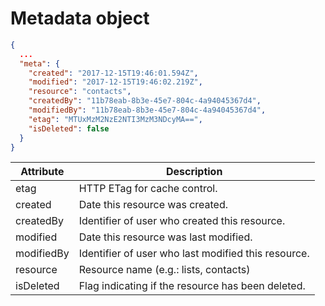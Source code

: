 # Metadata object

```json
{
  ...
  "meta": {
    "created": "2017-12-15T19:46:01.594Z",
    "modified": "2017-12-15T19:46:02.219Z",
    "resource": "contacts",
    "createdBy": "11b78eab-8b3e-45e7-804c-4a94045367d4",
    "modifiedBy": "11b78eab-8b3e-45e7-804c-4a94045367d4",
    "etag": "MTUxMzM2NzE2NTI3MzM3NDcyMA==",
    "isDeleted": false
  }
}
```

Attribute | Description
--------- | -----------
etag | HTTP ETag for cache control.
created | Date this resource was created.
createdBy | Identifier of user who created this resource.
modified | Date this resource was last modified.
modifiedBy | Identifier of user who last modified this resource.
resource | Resource name (e.g.: lists, contacts)
isDeleted | Flag indicating if the resource has been deleted.